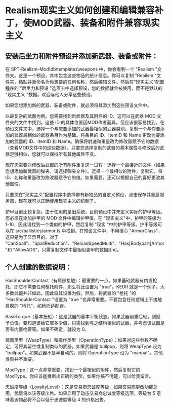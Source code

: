 # Realism现实主义如何创建和编辑兼容补丁，使MOD武器、装备和附件兼容现实主义

## 安装后坐力和附件预设并添加新武器、装备或附件：

在 SPT-Realism-Mod\db\templates\weapons 中，你会看到一个 "Realism "文件夹。这是一个预设，其中包含这些物品的统计信息。你可以复制 "Realism "文件夹，粘贴并重命名为你想要的任何名称，然后编辑文件。然后在“现实主义”配置程序的 "后坐力和预设 "选项卡中选择预设，您的数据就会被使用，而不是默认的 "现实主义 "数据。欢迎与他人分享这些预设。

如果您想添加新的武器、装备或附件，就必须将其添加到这些预设文件中。

以最复杂的武器为例。您需要找到新武器及其附件的 ID，这可以在武器 MOD 文件夹的文件中找到。这些 ID 的具体位置因MOD作者而异，但应该很容易找到。在预设文件夹中，选择一个与您要添加的武器最相似的武器类别。复制一个与你要添加的武器最相似的武器条目作为基础。将条目的 ID、ItemID 和 Name 更改为要添加的武器的 ID、ItemID 和 Name。确保将射速和重量改为修改器赋予它的数据（查看MOD文件中的这些数据）。只要您选择复制的武器的基本属性与修改后的武器足够相似，您就可以保持所有其他属性不变。

现在您需要对修改后武器的所有附件重复这一过程：选择一个最接近的文件（如果您想添加新武器的弹夹，请选择弹夹文件）。选择一个最相似的附件，复制它，将 ID、名称和重量改为修改器赋予它的值。如果需要，还可以根据自己的喜好更改其他属性。

只要您在“现实主义”配置程序中选择带有新物品的自定义预设，点击保存并重启服务器，现在就可以正确使用现实主义的机制了。

护甲目前比较复杂。由于使用的是旧系统，目前预设中并未定义实际的护甲等级。您必须在添加护甲的 MOD 文件中编辑护甲值。在 "现实主义"中，护甲的等级为 1-10，因此请找到一个类似的护甲，然后复制 "现实 "中的护甲等级。护甲等级可以在 src/ballistics/armor.ts 中找到。在预设文件中，不用担心 "ArmorClass"，这只是为了显示目的。对于 "CanSpall"、"SpallReduction"、"ReloadSpeedMulti"、"Has[Bodypart]Armor "和 "AllowADS"，只需复制文件中最相似装甲的数据即可。

## 个人创建的数据说明：

HasShoulderContact（有肩部接触）：最重要的一点。如果基础武器有内置枪托，即它不需要任何枪托附件，那么将此设置为 "true"。KEDR 就是一个例子。大多数武器并非如此，因此将其设置为假。然后，将武器的 "枪托 "的 "HasShoulderContact "设置为 "true "也非常重要。不要包含任何逻辑上不接触肩膀的 "枪托"，如枪托适配器。

BaseTorque（基本扭矩）：这是武器的基本平衡状态。如果武器前重后轻，则赋予负值。要知道该给它取多少值，只需找到与之结构相似的武器，并考虑该武器是否有内置枪管等。如果不确定，就设为 0。

武器类型（WeapType）和操作类型（OperationType）：如果对这些参数不确定，可将其留空或复制类似的武器。如果武器是 bullpup，则将 WeapType 设为 "bullpup"。如果武器不是半自动的，则将 OperationType 设为 "manual"。其他类型并不重要。

ModType：这一点非常重要。找到一个最相似的附件，然后复制它的 ModType。你应该能推断出正确的类型，如果你搞不清楚，可以给我留言。

忠诚度等级（LoyaltyLevel）：这是交易商忠诚度等级，如果交易商更改功能启用，武器将以该等级出售。如果启用了动态交易商忠诚度等级选项，等级为 5 意味着该物品将不会以低于忠诚度等级 4 的价格出售。